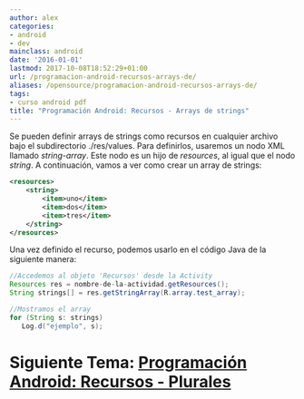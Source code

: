 ```yaml
---
author: alex
categories:
- android
- dev
mainclass: android
date: '2016-01-01'
lastmod: 2017-10-08T18:52:29+01:00
url: /programacion-android-recursos-arrays-de/
aliases: /opensource/programacion-android-recursos-arrays-de/
tags:
- curso android pdf
title: "Programación Android: Recursos - Arrays de strings"
---
```


Se pueden definir arrays de strings como recursos en cualquier archivo bajo el subdirectorio ./res/values. Para definirlos, usaremos un nodo XML llamado *string-array*. Este nodo es un hijo de *resources*, al igual que el nodo *string*. A continuación, vamos a ver como crear un array de strings:

<!--more--><!--ad-->

```xml
<resources>
    <string>
        <item>uno</item>
        <item>dos</item>
        <item>tres</item>
    </string>
</resources>
```

Una vez definido el recurso, podemos usarlo en el código Java de la siguiente manera:

```java
//Accedemos al objeto 'Recursos' desde la Activity
Resources res = nombre-de-la-actividad.getResources();
String strings[] = res.getStringArray(R.array.test_array);

//Mostramos el array
for (String s: strings)
   Log.d("ejemplo", s);
```

# Siguiente Tema: [Programación Android: Recursos - Plurales][1]

 [1]: https://elbauldelprogramador.com/programacion-android-recursos-plurales/
